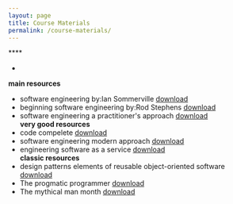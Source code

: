 ```yaml
---
layout: page
title: Course Materials
permalink: /course-materials/
---
```

****<br />
* <br />
**main resources**<br />
* software engineering by:Ian Sommerville [download](static_files/materail/Books/aaaa.pdf)
* beginning software engineering by:Rod Stephens [download](static_files/materail/Books/bbbb.pdf)
* software engineering a practitioner's approach [download](static_files/materail/Books/cccc.pdf)<br />
**very good resources**<br />
* code compelete [download](static_files/materail/Books/dddd.pdf)
* software engineering modern approach [download]()
* engineering software as a service [download](static_files/materail/Books/eeee.pdf)<br />
**classic resources**<br />
* design patterns elements of reusable object-oriented software [download]()
* The progmatic programmer [download](static_files/materail/Books/thepr.pdf)
* The mythical man month [download](static_files/materail/Books/man.pdf)<br />
